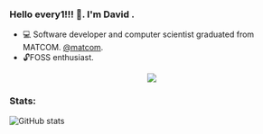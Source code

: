 ### Hello every1!!! 👋. I'm David . 
  - 💻 Software developer and computer scientist graduated from MATCOM. [@matcom](https://github.com/matcom).
  - 🔓FOSS enthusiast.


<p align="center">
    <a href="https://skillicons.dev">
        <img src="https://skillicons.dev/icons?i=,python,cs,dotnet,dart,flutter,react,js,ts,html,css,vscode,git,docker,bash,linux" />
    </a>
</p>

### Stats:

![GitHub stats](https://github-readme-stats.vercel.app/api?username=dav1ddq0&show_icons=true&theme=darcula)

